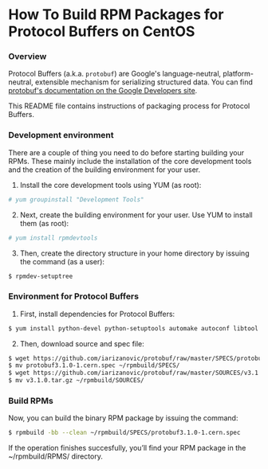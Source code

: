 # How To Build RPM Packages for Protocol Buffers on CentOS
### Overview
Protocol Buffers (a.k.a. `protobuf`) are Google's language-neutral,
platform-neutral, extensible mechanism for serializing structured data. You
can find [protobuf's documentation on the Google Developers site](https://developers.google.com/protocol-buffers/).

This README file contains instructions of packaging process for Protocol
Buffers.

### Development environment
There are a couple of thing you need to do before starting building your RPMs.
These mainly include the installation of the core development tools and
the creation of the building environment for your user.

1) Install the core development tools using YUM (as root):
```sh
# yum groupinstall "Development Tools"
```
2) Next, create the building environment for your user.
   Use YUM to install them (as root):
```sh
# yum install rpmdevtools
```
3) Then, create the directory structure in your home directory
   by issuing the command (as a user):
```sh
$ rpmdev-setuptree
```

### Environment for Protocol Buffers
1) First, install dependencies for Protocol Buffers:
```sh
$ yum install python-devel python-setuptools automake autoconf libtool pkgconfig zlib-devel
```
2) Then, download source and spec file:
```sh
$ wget https://github.com/iarizanovic/protobuf/raw/master/SPECS/protobuf3.1.0-1.cern.spec
$ mv protobuf3.1.0-1.cern.spec ~/rpmbuild/SPECS/
$ wget https://github.com/iarizanovic/protobuf/raw/master/SOURCES/v3.1.0.tar.gz
$ mv v3.1.0.tar.gz ~/rpmbuild/SOURCES/
```

### Build RPMs
Now, you can build the binary RPM package by issuing the command:
```sh
$ rpmbuild -bb --clean ~/rpmbuild/SPECS/protobuf3.1.0-1.cern.spec
```
If the operation finishes succesfully, you’ll find your RPM package
in the ~/rpmbuild/RPMS/ directory.
